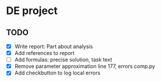# DE project

## TODO

- [x] Write report: Part about analysis
- [x] Add references to report
- [ ] Add formulas: precise solution, task text
- [x] Remove parameter approximation line 177, errors comp.py
- [x] Add checkbutton to log local errors